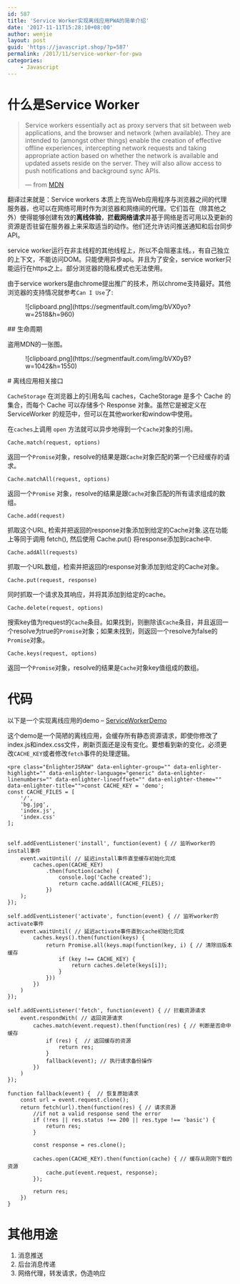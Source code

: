 ```yaml
---
id: 587
title: 'Service Worker实现离线应用PWA的简单介绍'
date: '2017-11-11T15:28:10+08:00'
author: wenjie
layout: post
guid: 'https://javascript.shop/?p=587'
permalink: /2017/11/service-worker-for-pwa
categories:
    - Javascript
---
```


# 什么是Service Worker

> Service workers essentially act as proxy servers that sit between web applications, and the browser and network (when available). They are intended to (amongst other things) enable the creation of effective offline experiences, intercepting network requests and taking appropriate action based on whether the network is available and updated assets reside on the server. They will also allow access to push notifications and background sync APIs.
> 
> — from [MDN](https://developer.mozilla.org/en-US/docs/Web/API/Service_Worker_API)

翻译过来就是：Service workers 本质上充当Web应用程序与浏览器之间的代理服务器，也可以在网络可用时作为浏览器和网络间的代理。它们旨在（除其他之外）使得能够创建有效的**离线体验**，**拦截网络请求**并基于网络是否可用以及更新的资源是否驻留在服务器上来采取适当的动作。他们还允许访问推送通知和后台同步API。

service worker运行在非主线程的其他线程上，所以不会阻塞主线。，有自己独立的上下文，不能访问DOM。只能使用异步api。并且为了安全，service worker只能运行在https之上。部分浏览器的隐私模式也无法使用。

由于service workers是由chrome提出推广的技术，所以chrome支持最好。其他浏览器的支持情况就参考`Can I Use`了:

<figure class="wp-block-image">![clipboard.png](https://segmentfault.com/img/bVX0yo?w=2518&h=960)</figure>## 生命周期

盗用MDN的一张图。

<figure class="wp-block-image">![clipboard.png](https://segmentfault.com/img/bVX0yB?w=1042&h=1550)</figure># 离线应用相关接口

`CacheStorage` 在浏览器上的引用名叫 caches，CacheStorage 是多个 Cache 的集合，而每个 Cache 可以存储多个 Response 对象。虽然它是被定义在 ServiceWorker 的规范中，但可以在其他worker和window中使用。

在`caches`上调用 `open` 方法就可以异步地得到一个`Cache`对象的引用。

`Cache.match(request, options)`

返回一个`Promise`对象，resolve的结果是跟`Cache`对象匹配的第一个已经缓存的请求。

`Cache.matchAll(request, options)`

返回一个`Promise` 对象，resolve的结果是跟`Cache`对象匹配的所有请求组成的数组。

`Cache.add(request)`

抓取这个URL, 检索并把返回的response对象添加到给定的Cache对象.这在功能上等同于调用 fetch(), 然后使用 Cache.put() 将response添加到cache中.

`Cache.addAll(requests)`

抓取一个URL数组，检索并把返回的response对象添加到给定的Cache对象。

`Cache.put(request, response)`

同时抓取一个请求及其响应，并将其添加到给定的cache。

`Cache.delete(request, options)`

搜索key值为request的`Cache`条目。如果找到，则删除该`Cache`条目，并且返回一个resolve为true的`Promise`对象；如果未找到，则返回一个resolve为false的`Promise`对象。

`Cache.keys(request, options)`

返回一个`Promise`对象，resolve的结果是`Cache`对象key值组成的数组。

# 代码

以下是一个实现离线应用的demo – [ServiceWorkerDemo](https://github.com/lxzxl/ServiceWorkerDemo)

这个demo是一个简陋的离线应用，会缓存所有静态资源请求，即使你修改了index.js和index.css文件，刷新页面还是没有变化。要想看到新的变化，必须更改`CACHE_KEY`或者修改`fetch`事件的处理逻辑。

```
<pre class="EnlighterJSRAW" data-enlighter-group="" data-enlighter-highlight="" data-enlighter-language="generic" data-enlighter-linenumbers="" data-enlighter-lineoffset="" data-enlighter-theme="" data-enlighter-title="">const CACHE_KEY = 'demo';
const CACHE_FILES = [
    '/',
    'bg.jpg',
    'index.js',
    'index.css'
];


self.addEventListener('install', function(event) { // 监听worker的install事件
    event.waitUntil( // 延迟install事件直至缓存初始化完成
        caches.open(CACHE_KEY)
            .then(function(cache) {
                console.log('Cache created');
                return cache.addAll(CACHE_FILES);
            })
    );
});

self.addEventListener('activate', function(event) { // 监听worker的activate事件
    event.waitUntil( // 延迟activate事件直到cache初始化完成
        caches.keys().then(function(keys) {
            return Promise.all(keys.map(function(key, i) { // 清除旧版本缓存
                if (key !== CACHE_KEY) {
                    return caches.delete(keys[i]);
                }
            }))
        })
    )
});

self.addEventListener('fetch', function(event) { // 拦截资源请求
    event.respondWith( // 返回资源请求
        caches.match(event.request).then(function(res) { // 判断是否命中缓存
            if (res) {  // 返回缓存的资源
                return res;
            }
            fallback(event); // 执行请求备份操作
        })
    )
});

function fallback(event) {  // 恢复原始请求
    const url = event.request.clone();
    return fetch(url).then(function(res) { // 请求资源
        //if not a valid response send the error
        if (!res || res.status !== 200 || res.type !== 'basic') {
            return res;
        }

        const response = res.clone();

        caches.open(CACHE_KEY).then(function(cache) { // 缓存从刚刚下载的资源
            cache.put(event.request, response);
        });

        return res;
    })
}
```

# 其他用途

1. 消息推送
2. 后台消息传递
3. 网络代理，转发请求，伪造响应
